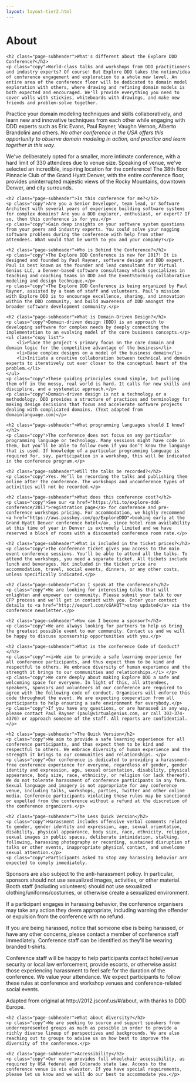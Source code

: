 ```yaml
---
layout: layout-tier2.html
---
```

<div class="container section page about">
	<h1 class="section-header">About</h1>

	<h2 class="page-subheader">What's different about the Explore DDD Conference?</h2>
	<p class="copy">World-class talks and workshops from DDD practitioners and industry experts? Of course! But Explore DDD takes the notion/idea of conference engagement and exploration to a whole new level. An entire area of the conference floor will be dedicated to domain model exploration with others, where drawing and refining domain models is both expected and encouraged. We'll provide everything you need to cover walls with stickies, whiteboards with drawings, and make new friends and problem-solve together.
</p>
	<p class="copy">Practice your domain modeling techniques and skills collaboratively, and learn new and innovative techniques from each other while engaging with DDD experts such as Eric Evans, Paul Rayner, Vaughn Vernon, Alberto Brandolini and others. <i>No other conference in the USA offers this opportunity to observe domain modeling in action, and practice and learn together in this way.</i></p>
	<p class="copy">We've deliberately opted for a smaller, more intimate conference, with a hard limit of 330 attendees due to venue size. Speaking of venue, we've selected an incredible, inspiring location for the conference! The 38th floor Pinnacle Club of the Grand Hyatt Denver, with the entire conference floor, provides uninterrupted majestic views of the Rocky Mountains, downtown Denver, and city surrounds.</p>

	<h2 class="page-subheader">Is this conference for me?</h2>
	<p class="copy">Are you a Senior Developer, team lead, or Software Architect with several years of experience building software systems for complex domains? Are you a DDD explorer, enthusiast, or expert? If so, then this conference is for you.</p>
	<p class="copy">Gain deep insights on your software system questions from your peers and industry experts. You could solve your nagging software problems during the conference with help from other attendees. What would that be worth to you and your company?</p>

	<h2 class="page-subheader">Who is Behind the Conference?</h2>
	<p class="copy">The Explore DDD Conference is new for 2017! It is designed and founded by Paul Rayner, software design and DDD expert. Paul is best known as the founder and lead consultant for Virtual Genius LLC, a Denver-based software consultancy which specializes in teaching and coaching teams in DDD and the EventStorming collaborative modeling and design technique.</p>
	<p class="copy">The Explore DDD Conference is being organized by Paul Rayner, assisted by a team of staff and volunteers. Paul’s mission with Explore DDD is to encourage excellence, sharing, and innovation within the DDD community, and build awareness of DDD amongst the broader software development community.</p>

	<h2 class="page-subheader">What is Domain-Driven Design?</h2>
	<p class="copy">Domain-driven design (DDD) is an approach to developing software for complex needs by deeply connecting the implementation to an evolving model of the core business concepts.</p>
	<ul class="copy list">
		<li>Place the project's primary focus on the core domain and domain logic for the competitive advantage of the business</li>
		<li>Base complex designs on a model of the business domain</li>
		<li>Initiate a creative collaboration between technical and domain experts to iteratively cut ever closer to the conceptual heart of the problem.</li>
	</ul>
	<p class="copy">These guiding principles sound simple, but pulling them off in the messy, real world is hard. It calls for new skills and discipline, and a systematic approach.</p>
	<p class="copy">Domain-driven design is not a technology or a methodology. DDD provides a structure of practices and terminology for making design decisions that focus and accelerate software projects dealing with complicated domains. (Text adapted from domainlanguage.com)</p>

	<h2 class="page-subheader">What programming languages should I know?</h2>
	<p class="copy">The conference does not focus on any particular programming language or technology. Many sessions might have code in them, but you’ll be able to follow even if you don’t know the language that is used. If knowledge of a particular programming language is required for, say, participation in a workshop, this will be indicated in the conference program.</p>

	<h2 class="page-subheader">Will the talks be recorded?</h2>
	<p class="copy">Yes. We’ll be recording the talks and publishing them online after the conference. The workshops and unconference types of activities will not be recorded.</p>

	<h2 class="page-subheader">What does this conference cost?</h2>
	<p class="copy">See our <a href="https://ti.to/explore-ddd-conference/2017">registration page</a> for conference and pre-conference workshops pricing. For accommodation, we highly recommend <a href="https://aws.passkey.com/go/ExploreDDD">booking early at the Grand Hyatt Denver conference hotel</a>, since hotel room availability at this time of year in Denver is extremely limited and we have reserved a block of rooms with a discounted conference room rate.</p>

	<h2 class="page-subheader">What is included in the ticket prices?</h2>
	<p class="copy">The conference ticket gives you access to the main event conference sessions. You'll be able to attend all the talks. To attend the workshops, you need a separate ticket. All tickets include lunch and beverages. Not included in the ticket price are accommodation, travel, social events, dinners, or any other costs, unless specifically indicated.</p>

	<h2 class="page-subheader">Can I speak at the conference?</h2>
	<p class="copy">We are looking for interesting talks that will enlighten and empower our community. Please submit your talk to our CFP process and we'll get in contact with you. Enter your contact details to <a href="http://eepurl.com/cGAHQT">stay updated</a> via the conference newsletter.</p>

	<h2 class="page-subheader">How can I become a sponsor?</h2>
	<p class="copy">We are always looking for partners to help us bring the greatest possible event to our community. Contact us and we will be happy to discuss sponsorship opportunities with you.</p>

	<h2 class="page-subheader">What is the conference Code of Conduct?</h2>
	<p class="copy"><i>We aim to provide a safe learning experience for all conference participants, and thus expect them to be kind and respectful to others. We embrace diversity of human experience and the strength it brings to our communities and relationships.</i> </p>
	<p class="copy">We care deeply about making Explore DDD a safe and welcoming space for everyone. In light of this, all attendees, speakers, sponsors and volunteers at our conference are required to agree with the following code of conduct. Organisers will enforce this code throughout the event. We are expecting cooperation from all participants to help ensuring a safe environment for everybody.</p>
	<p class="copy">If you have any questions, or are harassed in any way, please contact Paul Rayner (paul@virtualgenius.com, or call 303-374-4370) or approach someone of the staff. All reports are confidential.</p>

	<h2 class="page-subheader">The Quick Version</h2>
	<p class="copy">We aim to provide a safe learning experience for all conference participants, and thus expect them to be kind and respectful to others. We embrace diversity of human experience and the strength it brings to our communities and relationships. </p>
	<p class="copy">Our conference is dedicated to providing a harassment-free conference experience for everyone, regardless of gender, gender identity and expression, age, sexual orientation, disability, physical appearance, body size, race, ethnicity, or religion (or lack thereof). We do not tolerate harassment of conference participants in any form. Sexual language and imagery is not appropriate for any conference venue, including talks, workshops, parties, Twitter and other online media. Conference participants violating these rules may be sanctioned or expelled from the conference without a refund at the discretion of the conference organizers.</p>

	<h2 class="page-subheader">The Less Quick Version</h2>
	<p class="copy">Harassment includes offensive verbal comments related to gender, gender identity and expression, age, sexual orientation, disability, physical appearance, body size, race, ethnicity, religion, sexual images in public spaces, deliberate intimidation, stalking, following, harassing photography or recording, sustained disruption of talks or other events, inappropriate physical contact, and unwelcome sexual attention.</p>
	<p class="copy">Participants asked to stop any harassing behavior are expected to comply immediately.
Sponsors are also subject to the anti-harassment policy. In particular, sponsors should not use sexualized images, activities, or other material. Booth staff (including volunteers) should not use sexualized clothing/uniforms/costumes, or otherwise create a sexualized environment.</p>
	<p class="copy">If a participant engages in harassing behavior, the conference organisers may take any action they deem appropriate, including warning the offender or expulsion from the conference with no refund.</p>
	<p class="copy">If you are being harassed, notice that someone else is being harassed, or have any other concerns, please contact a member of conference staff immediately. Conference staff can be identified as they'll be wearing branded t-shirts.</p>
	<p class="copy">Conference staff will be happy to help participants contact hotel/venue security or local law enforcement, provide escorts, or otherwise assist those experiencing harassment to feel safe for the duration of the conference. We value your attendance.
We expect participants to follow these rules at conference and workshop venues and conference-related social events.
</p>
	<p class="copy">Adapted from original at http://2012.jsconf.us/#/about, with thanks to DDD Europe.</p>

	<h2 class="page-subheader">What about diversity?</h2>
	<p class="copy">We are seeking to source and support speakers from underrepresented groups as much as possible in order to provide a richly diverse lineup of perspectives and backgrounds. We are also reaching out to groups to advise us on how best to improve the diversity of the conference.</p>

	<h2 class="page-subheader">Accessibility</h2>
	<p class="copy">Our venue provides full wheelchair accessibility, as required by USA federal and Colorado state law. Access to the conference venue is via elevator. If you have special requirements, please let us know and we will do our best to accommodate you.</p>
</div>
